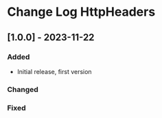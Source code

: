 # Change Log HttpHeaders


## [1.0.0] - 2023-11-22

### Added

- Initial release, first version

### Changed

### Fixed

